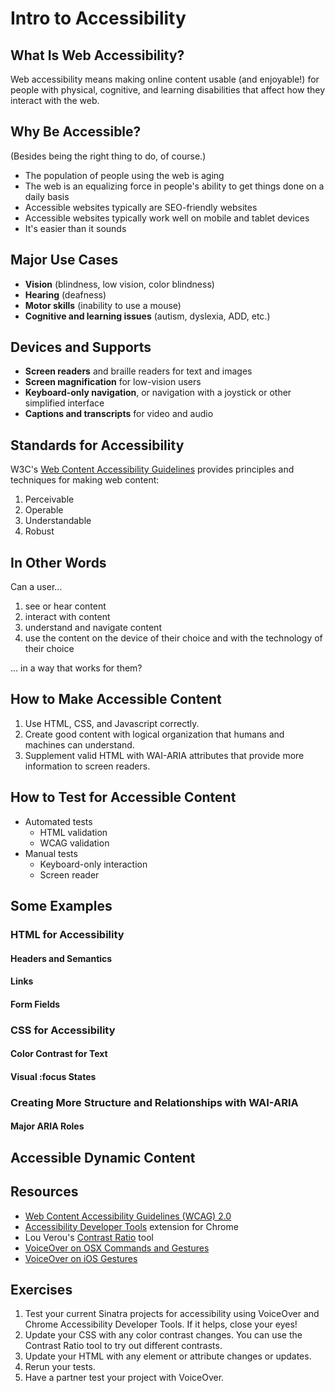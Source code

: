 # Intro to Accessibility

## What Is Web Accessibility?

Web accessibility means making online content usable (and enjoyable!) for people with physical, cognitive, and learning disabilities that affect how they interact with the web.

## Why Be Accessible?

(Besides being the right thing to do, of course.)

* The population of people using the web is aging
* The web is an equalizing force in people's ability to get things done on a daily basis
* Accessible websites typically are SEO-friendly websites
* Accessible websites typically work well on mobile and tablet devices
* It's easier than it sounds

## Major Use Cases

* **Vision** (blindness, low vision, color blindness)
* **Hearing** (deafness)
* **Motor skills** (inability to use a mouse)
* **Cognitive and learning issues** (autism, dyslexia, ADD, etc.)

## Devices and Supports

* **Screen readers** and braille readers for text and images
* **Screen magnification** for low-vision users
* **Keyboard-only navigation**, or navigation with a joystick or other simplified interface
* **Captions and transcripts** for video and audio

## Standards for Accessibility

W3C's [Web Content Accessibility Guidelines](http://www.w3.org/TR/WCAG20/) provides principles and techniques for making web content:

1. Perceivable
1. Operable
1. Understandable
1. Robust

## In Other Words

Can a user...

1. see or hear content
1. interact with content
1. understand and navigate content
1. use the content on the device of their choice and with the technology of their choice

... in a way that works for them?

## How to Make Accessible Content

1. Use HTML, CSS, and Javascript correctly.
2. Create good content with logical organization that humans and machines can understand.
3. Supplement valid HTML with WAI-ARIA attributes that provide more information to screen readers.

## How to Test for Accessible Content

* Automated tests
	* HTML validation
	* WCAG validation
* Manual tests
	* Keyboard-only interaction
	* Screen reader

## Some Examples

### HTML for Accessibility

#### Headers and Semantics

#### Links

#### Form Fields

### CSS for Accessibility

#### Color Contrast for Text

#### Visual :focus States

### Creating More Structure and Relationships with WAI-ARIA

#### Major ARIA Roles

## Accessible Dynamic Content

## Resources

* [Web Content Accessibility Guidelines (WCAG) 2.0](http://www.w3.org/TR/WCAG20/)
* [Accessibility Developer Tools](https://chrome.google.com/webstore/detail/accessibility-developer-t/fpkknkljclfencbdbgkenhalefipecmb?hl=en) extension for Chrome
* Lou Verou's [Contrast Ratio](http://leaverou.github.io/contrast-ratio/) tool
* [VoiceOver on OSX Commands and Gestures](http://www.apple.com/voiceover/info/guide/_1131.html)
* [VoiceOver on iOS Gestures](http://lab.dotjay.co.uk/notes/voiceover-ios/learning-ios-voiceover-gestures/)

## Exercises

1. Test your current Sinatra projects for accessibility using VoiceOver and Chrome Accessibility Developer Tools. If it helps, close your eyes!
1. Update your CSS with any color contrast changes. You can use the Contrast Ratio tool to try out different contrasts.
1. Update your HTML with any element or attribute changes or updates.
1. Rerun your tests.
1. Have a partner test your project with VoiceOver.